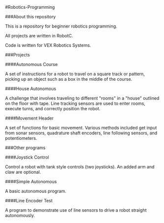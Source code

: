 #Robotics-Programming


###About this repository

This is a repository for beginner robotics programming.

All projects are written in RobotC.

Code is written for VEX Robotics Systems.

###Projects

####Autonomous Course

A set of instructions for a robot to travel on a square track or pattern, picking up an object such as a box in the middle of the course.

####House Autonomous

A challenge that involves traveling to different "rooms" in a "house" outlined on the floor with tape.  Line tracking sensors are used to enter rooms, execute turns, and correctly position the robot.

####Movement Header

A set of functions for basic movement.  Various methods included get input from sonar sensors, quadrature shaft encoders, line following sensors, and potentiometers.

###Other programs

####Joystick Control

Control a robot with tank style controls (two joysticks).  An added arm and claw are optional.

####Simple Autonomous

A basic autonomous program.

####Line Encoder Test

A program to demonstrate use of line sensors to drive a robot straight autonomously.

